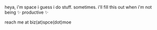 heya, i'm space i guess
i do stuff. sometimes.
i'll fill this out when i'm not being ✨ productive ✨

reach me at biz(at)spce(dot)moe

<!---
owospace/owospace is a ✨ special ✨ repository because its `README.md` (this file) appears on your GitHub profile.
You can click the Preview link to take a look at your changes.
--->

